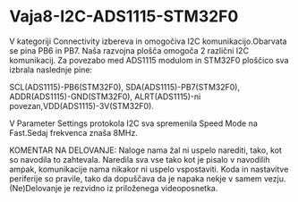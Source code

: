 # Vaja8-I2C-ADS1115-STM32F0

V kategoriji Connectivity izbereva in omogočiva I2C komunikacijo.Obarvata se pina PB6 in PB7. Naša razvojna plošča omogoča 2 različni I2C komunikacij.
Za povezabo med ADS1115 modulom in STM32F0 ploščico sva izbrala naslednje pine:

 SCL(ADS1115)-PB6(STM32F0), SDA(ADS1115)-PB7(STM32F0), ADDR(ADS1115)-GND(STM32F0),
 ALRT(ADS1115)-ni povezan,VDD(ADS1115)-3V(STM32F0).  
 
 V Parameter  Settings protokola  I2C sva spremenila Speed  Mode na Fast.Sedaj frekvenca znaša 8MHz.
 
 KOMENTAR NA DELOVANJE:
 Naloge nama žal ni uspelo narediti, tako, kot so navodila to zahtevala. Naredila sva vse tako kot je pisalo v navodilih ampak, komunikacije nama nikakor ni uspelo vspostaviti. Koda in nastavitve periferije so pravile, tako da dopuščava da je napaka nekje v samem vezju.(Ne)Delovanje je rezvidno iz priloženega videoposnetka.
